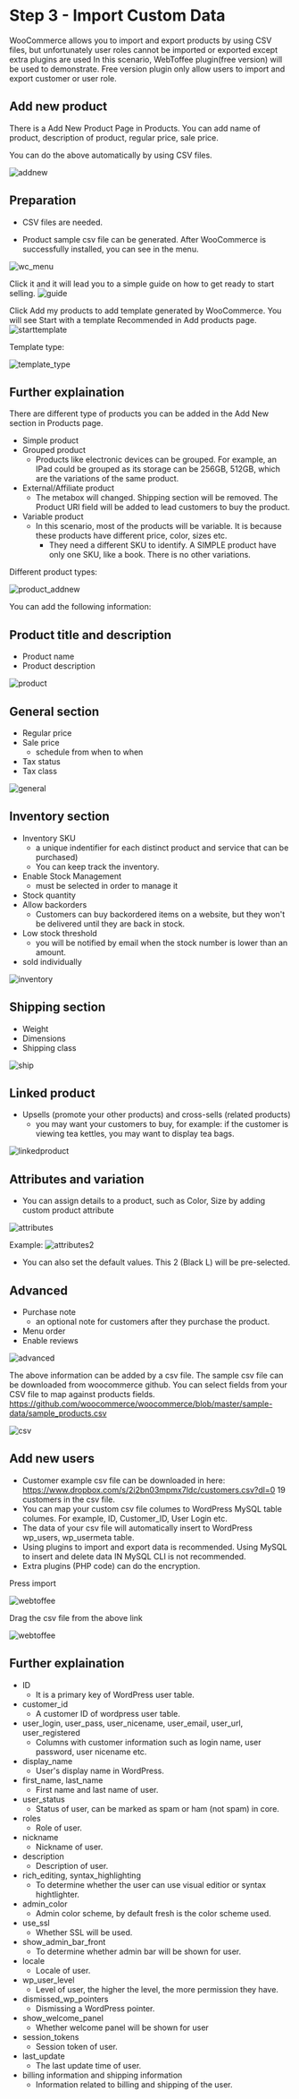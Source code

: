 # Step 3 - Import Custom Data

WooCommerce allows you to import and export products by using CSV files, but unfortunately user roles cannot be imported or exported except extra plugins are used
In this scenario, WebToffee plugin(free version) will be used to demonstrate. Free version plugin only allow users to import and export customer or user role.

## Add new product
There is a Add New Product Page in Products. You can add name of product, description of product, regular price, sale price.

You can do the above automatically by using CSV files.

![addnew](./assets/addnew_gui.png)

## Preparation
- CSV files are needed. 

- Product sample csv file can be generated. After WooCommerce is successfully installed, you can see in the menu.

![wc_menu](./assets/wc_menu.png)

Click it and it will lead you to a simple guide on how to get ready to start selling.
![guide](./assets/guide.png)

Click Add my products to add template generated by WooCommerce. You will see Start with a template Recommended in Add products page.
![starttemplate](./assets/starttemplate.png)

Template type:

![template_type](./assets/template_type.png)

## Further explaination
There are different type of products you can be added in the Add New section in Products page.
- Simple product
- Grouped product
   - Products like electronic devices can be grouped. For example, an IPad could be grouped as its storage can be 256GB, 512GB, which are the variations of the same product.
- External/Affiliate product
   - The metabox will changed. Shipping section will be removed. The Product URl field will be added to lead customers to buy the product.
- Variable product
   - In this scenario, most of the products will be variable. It is because these products have different price, color, sizes etc.
      - They need a different SKU to identify. A SIMPLE product have only one SKU, like a book. There is no other variations.
      
Different product types:

![product_addnew](./assets/product_addnew.png)

You can add the following information:

## Product title and description 
- Product name
- Product description

![product](./assets/productnamedesc.png)

## General section 
- Regular price
- Sale price 
   - schedule from when to when
- Tax status
- Tax class 

![general](./assets/general.png)

## Inventory section 
- Inventory SKU 
  - a unique indentifier for each distinct product and service that can be purchased)
  - You can keep track the inventory.
- Enable Stock Management 
    - must be selected in order to manage it
- Stock quantity 
- Allow backorders 
  - Customers can buy backordered items on a website, but they won't be delivered until they are back in stock.
- Low stock threshold
  - you will be notified by email when the stock number is lower than an amount.
- sold individually 

![inventory](./assets/inventory.png)

## Shipping section 
- Weight
- Dimensions
- Shipping class

![ship](./assets/shipping.png)

## Linked product
- Upsells (promote your other products) and cross-sells (related products)
   - you may want your customers to buy, for example: if the customer is viewing tea kettles, you may want to display tea bags.
   
![linkedproduct](./assets/linkedproduct.png)

## Attributes and variation
- You can assign details to a product, such as Color, Size by adding custom product attribute

![attributes](./assets/attributes.png)

Example:
![attributes2](./assets/defaultvalues.png)

- You can also set the default values. This 2 (Black L) will be pre-selected.


## Advanced
- Purchase note 
   - an optional note for customers after they purchase the product.
- Menu order  
- Enable reviews

![advanced](./assets/advanced.png)

The above information can be added by a csv file. The sample csv file can be downloaded from woocommerce github. 
You can select fields from your CSV file to map against products fields. 
https://github.com/woocommerce/woocommerce/blob/master/sample-data/sample_products.csv

![csv](./assets/csv_example_colume.png)

## Add new users
- Customer example csv file can be downloaded in here:
https://www.dropbox.com/s/2i2bn03mpmx7ldc/customers.csv?dl=0
19 customers in the csv file.
- You can map your custom csv file columes to WordPress MySQL table columes. For example, ID, Customer_ID, User Login etc. 
- The data of your csv file will automatically insert to WordPress wp_users, wp_usermeta table.
- Using plugins to import and export data is recommended. Using MySQL to insert and delete data IN MySQL CLI is not recommended.
- Extra plugins (PHP code) can do the encryption.

Press import

![webtoffee](./assets/webtoffeeimex.png)

Drag the csv file from the above link

![webtoffee](./assets/webtoffeedrag.png)

## Further explaination

- ID
   - It is a primary key of WordPress user table. 
- customer_id
   - A customer ID of wordpress user table. 
- user_login, user_pass, user_nicename, user_email, user_url, user_registered
   - Columns with customer information such as login name, user password, user nicename etc.
- display_name
   - User's display name in WordPress.
- first_name, last_name
   - First name and last name of user.
- user_status
   - Status of user, can be marked as spam or ham (not spam) in core.
- roles
   - Role of user.
- nickname
   - Nickname of user.
- description
   - Description of user.
- rich_editing, syntax_highlighting
   - To determine whether the user can use visual editior or syntax hightlighter.
- admin_color
   - Admin color scheme, by default fresh is the color scheme used.
- use_ssl
   - Whether SSL will be used.
- show_admin_bar_front
   - To determine whether admin bar will be shown for user.
- locale
   - Locale of user.
- wp_user_level
   - Level of user, the higher the level, the more permission they have.
- dismissed_wp_pointers
   - Dismissing a WordPress pointer.
- show_welcome_panel
   - Whether welcome panel will be shown for user
- session_tokens
   - Session token of user.
- last_update
   - The last update time of user.
- billing information and shipping information
   - Information related to billing and shipping of the user.



